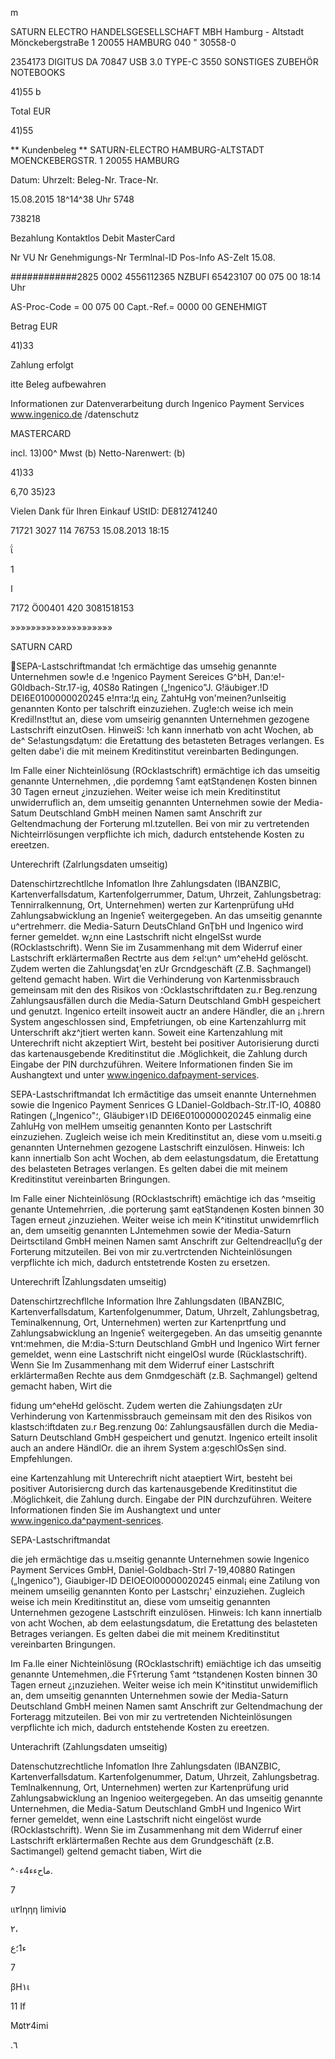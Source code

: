 m

SATURN ELECTRO HANDELSGESELLSCHAFT MBH
Hamburg - Altstadt
MönckebergstraBe 1
20055 HAMBURG
040 " 30558-0

2354173
DIGITUS
DA 70847 USB 3.0 TYPE-C
3550 SONSTIGES ZUBEHÖR  NOTEBOOKS

41)55 b

Total  EUR

41)55

** Kundenbeleg  **
SATURN-ELECTRO
HAMBURG-ALTSTADT
MOENCKEBERGSTR. 1
20055 HAMBURG

Datum:
Uhrzelt:
Beleg-Nr.
Trace-Nr.

15.08.2015
18^14^38 Uhr
5748

738218

Bezahlung
Kontaktlos
Debit MasterCard

Nr
VU Nr
Genehmigungs-Nr
Termlnal-ID
Pos-Info
AS-Zelt 15.08.

############2825 0002
4556112365
NZBUFI
65423107
00 075 00
18:14 Uhr

AS-Proc-Code = 00 075 00
Capt.-Ref.= 0000
00 GENEHMIGT

Betrag EUR

41)33

Zahlung erfolgt

itte Beleg aufbewahren

Informationen zur
Datenverarbeitung durch
Ingenico Payment
Services www.ingenico.de
/datenschutz

MASTERCARD

incl.  13)00^ Mwst (b)
Netto-Narenwert: (b)

41)33

6,70
35)23

Vielen Dank
für Ihren Einkauf
UStID: DE812741240

71721  3027  114  76753 15.08.2013 18:15

ΐ

1

ا

7172  Ö00401  420  3081518153

»»»»»»»»»»»»»»»»»»»»

SATURN
CARD

SEPA-Lastschriftmandat
!ch ermächtige das umsehig genannte Unternehmen sow!e d.e
!ngenico Payment Sereices G^bH, Dan؛e!-G0ldbach-Str.17-ig, 40S8٥
Ratingen („!ngenico"J. G!äubige٢.!D DEI6Ε0100000020245 е!пта؛!д
ein¿ ZahtuHg von'meinen?unlseitig genannten Konto per talschrift
einzuziehen. Zug!e؛ch  weise  ich  mein  Kredil!nst!tut an, diese vom
umseirig genannten Unternehmen gezogene Lastschrift einzutOsen.
HinweiS:  !ch  kann  innerhatb  von  acht  Wochen,  ab  de^
Se!astungsdạtụm؛ die Eretattung des betasteten Betrages verlangen.
Es  gelten  dabe'i  die  mit  meinem  Kreditinstitut  vereinbarten
Bedingungen.

Im  Falle einer Nichteinlösung (ROcklastschrift) ermächtige ich das
umseitig genannte Unternehmen, ,die pọrdemng ؟amt eạtStạndenẹn
Kosten binnen 30 Tagen erneut ¿inzuziehen. Weiter weise ich mein
Kreditinstitut unwiderruflich an, dem umseitig genannten Unternehmen
sowie  der  Media-Satum  Deutschland  GmbH  meinen  Namen  samt
Anschrift zur Geltendmachung der Forterung ml.tzutellen.  Bei  von
mir zu vertretenden Nichteirrlösungen verpflichte ich mich, dadurch
entstehende  Kosten zu ereetzen.

Unterechrift (Zalrlungsdaten umseitig)

Datenschirtzrechtllche Infomatlon
Ihre  Zahlungsdaten  (IBANZBIC,  Kartenverfallsdatum,
Kartenfolgerrummer,  Datum,  Uhrzeit,  Zahlungsbetrag:
Tennirralkennung, Ort, Unternehmen) werten zur Kartenprüfung uHd
Zahlungsabwicklung an  Ingenie؟ weitergegeben. An  das  umseitig
genannte u^ertrehmerr. die Media-Saturn DeutsChland GnŢbH und
Ingenico wird ferner gemeldet. w¿nn eine Lastschrift nicht eIngelSst
wurde  (ROcklastschrift).  Wenn  Sie  im  Zusammenhang  mit  dem
Widerruf  einer  Lastschrift  erklärtermaßen  Rectrte  aus  dem
۶el؛ụn^ um^eheHd gelöscht. Zụdem werten die Zahlungsdaţ'en zUr
Grcndgeschäft (Ζ.Β. Saçhmangel) geltend gemacht haben. Wirt die
Verhinderung  von  Kartenmissbrauch  gemeinsam  mit  den
des  Risikos  von
؛Ocklastschriftdaten  zu.r  Beg.renzung
Zahlungsausfällen  durch  die  Media-Saturn
Deutschland  GmbH
gespeichert  und genutzt. Ingenico  erteilt insoweit auctr  an  andere
Händler, die an  ¡.hrern  System  angeschlossen  sind,  Empfetriungen,
ob eine Kartenzahlurrg mit Unterschrift akz^jtiert werten kann. Soweit
eine Kartenzahlung mit Unterechrift nicht akzeptiert Wirt, besteht bei
positiver Autorisierung durcti das kartenausgebende  Kreditinstitut
die .Möglichkeit, die Zahlung durch  Eingabe der PIN  durchzuführen.
Weitere  Informationen  finden  Sie  im  Aushangtext  und  unter
www.ingenico.dafpayment-services.

SEPA-Lastschriftmandat
Ich  ermăctitige  das  umseit
enannte  Unternehmen  sowie  die
Ingenico Payment Senrices G
LDaniel-Goldbach-Str.lT-IO, 40880
Ratingen („Ingenico"؛, Gläubige٢١ID DEI6Ε0100000020245 einmalig
eine ZahluHg von melHem umseitig genannten Konto per Lastschrift
einzuziehen.  Zugleich  weise  ich  mein  Kreditinstitut an,  diese vom
u.mseiti.g  genannten Unternehmen gezogene Lastschrift einzulösen.
Hinweis:  Ich  kann  innertialb  Son  acht  Wochen,  ab  dem
eelastungsdatum, die Eretattung des belasteten Betrages verlangen.
Es  gelten  dabei  die  mit  meinem  Kreditinstitut  vereinbarten
Bringungen.

Im  Falle einer Nichteinlösung  (ROcklastschrift)  emächtige ich  das
^mseitig genante Untemehrrien, .die pọrterung şamt eạtStạndenẹn
Kosten binnen 30 Tagen erneut ¿inzuziehen. Weiter weise ich mein
K^itinstitut unwidemrflich an, dem umseitig genannten LJntemehmen
sowie der Media-Saturn  Deirtsctiland  GmbH  meinen  Namen  samt
Anschrift zur GeltendreaclỊu؟g der Forterung mitzuteilen. Bei
von
mir zu.vertrctenden Nichteinlösungen verpflichte ich mich, dadurch
entstetrende Kosten zu ersetzen.

Unterechrift اًZahlungsdaten umseitig)

Datenschirtzrechfllche Information
Ihre  Zahlungsdaten  (IBANZBIC,  Kartenverfallsdatum,
Kartenfolgenummer,  Datum,  Uhrzelt,  Zahlungsbetrag,
Teminalkennung, Ort, Unternehmen) werten zur Kartenprtfung und
Zahlungsabwicklung an  Ingenie؟ weitergegeben. An  das  umseitig
genannte ٧nt؛mehmen, die M؛dia-S؛turn Deutschland GmbH und
Ingenico Wirt ferner gemeldet, wenn eine Lastschrift nicht eingelOsl
wurde  (Rücklastschrift).  Wenn  Sie  Im  Zusammenhang  mit  dem
Widerruf  einer  Lastschrift  erklärtermaßen  Rechte  aus  dem
Gnmdgeschäft (z.B. Saçhmangel) geltend gemacht haben, Wirt die

fidung um^eheHd gelöscht. Zụdem werten die Zahiungsdaţen zUr
Verhinderung  von  Kartenmissbrauch  gemeinsam  mit  den
des  Risikos  von
klastsch؛iftdaten  zu.r  Beg.renzung
0۵؛
Zahlungsausfällen  durch  die  Media-Saturn
Deutschland  GmbH
gespeichert und  genutzt.  Ingenico erteilt insolit auch an  andere
HändlOr. die an ihrem System a؛gẹschlOsSẹn sind. Empfehlungen.

eine Kartenzahlung mit Unterechrift nicht ataeptiert Wirt, besteht bei
positiver Autorisiercng durch das kartenausgebende  Kreditinstitut
die .Möglichkeit, die Zahlung durch.  Eingabe der PIN  durchzuführen.
Weitere  Informationen  finden  Sie  im  Aushangtext  und  unter
www.ingenico.da^payment-senrices.

SEPA-Lastschriftmandat

die
jeh  ermächtige das  u.mseitig  genannte  Unternehmen  sowie
Ingenico Payment Services GmbH,  Daniel-Goldbach-Strl 7-19,40880
Ratingen („Ingenico"), Giaubiger-ID DEIOEOl00000020245 einmal¡
eine Zatilung von meinem umseilig genannten Konto per Lastschr¡'
einzuziehen.  Zugleich  weise ich  mein  Kreditinstitut an,  diese vom
umseitig genannten Unternehmen gezogene Lastschrift einzulösen.
Hinweis:  Ich  kann  innertialb  von  acht  Wochen,  ab  dem
eelastungsdatum, die Eretattung des belasteten Betrages veriangen.
Es  gelten  dabei  die  mit  meinem  Kreditinstitut  vereinbarten
Bringungen.

Im  Fa.lle  einer Nichteinlösung  (ROcklastschrift)  emiächtige ich  das
umseitig genannte Untemehmen,.die F؟rterung ؟amt ^tstạndenẹn
Kosten binnen 30 Tagen erneut ¿¡nzuziehen. Weiter weise ich mein
K^itinstitut unwidemiflich an, dem umseitig genannten Unternehmen
sowie der Media-Saturn  Deutschland  GmbH  meinen  Namen  samt
Anschrift zur Geltendmachung der Forteragg mitzuteilen.  Bei  von
mir zu vertretenden Nichteinlösungen verpflichte ich mich, dadurch
entstehende Kosten zu ereetzen.

Unterachrift (Zahlungsdaten umseitig)

Datenschutzrechtliche Infomatlon
Ihre  Zahlungsdaten  (IBANZBIC,  Kartenverfallsdatum.
Kartenfolgenummer,  Datum,  Uhrzeit,  Zahlungsbetrag.
Temlnalkennung, Ort, Unternehmen) werten zur Kartenprüfung urid
Zahlungsabwicklung  an  Ingenioo weitergegeben. An  das  umseitig
genannte Unternehmen, die Media-Satum  Deutschland GmbH  und
Ingenico Wirt ferner gemeldet, wenn eine Lastschrift nicht eingelöst
wurde  (ROcklastschrift).  Wenn  Sie  im  Zusammenhang  mit  dem
Widerruf  einer  Lastschrift  erklärtermaßen  Rechte  aus  dem
Grundgeschäft (z.B.  Sactimangel) geltend gemacht tiaben, Wirt die

^ماحءء4ء٠.

 7

ιι٢Ιηηη  limivi۵

٢،

 ء1؛ع

 7

βΗ١ι

11 If

M۵t٢4imi

 .٦

